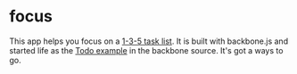 # focus

This app helps you focus on a [1-3-5 task
list](http://lifehacker.com/5994155/make-your-to+do-list-more-doable-with-the-1+3+5-rule). It is built with backbone.js
and started life as the [Todo example](https://github.com/documentcloud/backbone/tree/master/examples/todos) in the backbone source. It's got a ways to go.




